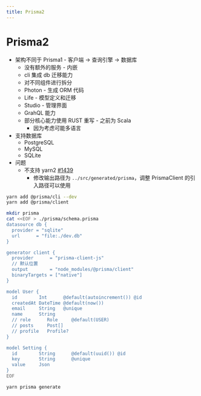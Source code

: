 ```yaml
---
title: Prisma2
---
```


# Prisma2

- 架构不同于 Prisma1 - 客户端 -> 查询引擎 -> 数据库
  - 没有额外的服务 - 内嵌
  - cli 集成 db 迁移能力
  - 对不同组件进行拆分
  - Photon - 生成 ORM 代码
  - Life - 模型定义和迁移
  - Studio - 管理界面
  - GrahQL 能力
  - 部分核心能力使用 RUST 重写 - 之前为 Scala
    - 因为考虑可能多语言
- 支持数据库
  - PostgreSQL
  - MySQL
  - SQLite
- 问题
  - 不支持 yarn2 [#1439](https://github.com/prisma/prisma/issues/1439)
    - 修改输出路径为 `../src/generated/prisma`，调整 PrismaClient 的引入路径可以使用

```bash
yarn add @prisma/cli --dev
yarn add @prisma/client

mkdir prisma
cat <<EOF > ./prisma/schema.prisma
datasource db {
  provider = "sqlite"
  url      = "file:./dev.db"
}

generator client {
  provider      = "prisma-client-js"
  // 默认位置
  output        = "node_modules/@prisma/client"
  binaryTargets = ["native"]
}

model User {
  id        Int      @default(autoincrement()) @id
  createdAt DateTime @default(now())
  email     String   @unique
  name      String
  // role      Role     @default(USER)
  // posts     Post[]
  // profile   Profile?
}

model Setting {
  id        String      @default(uuid()) @id
  key       String      @unique
  value     Json
}
EOF

yarn prisma generate
```
